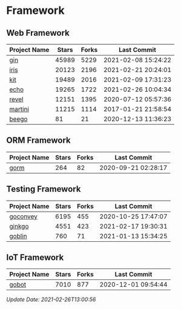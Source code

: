 # Framework

## Web Framework
| Project Name | Stars | Forks | Last Commit |
| ------------ | ----- | ----- | ----------- |
| [gin](https://github.com/gin-gonic/gin) | 45989 | 5229 | 2021-02-08 15:24:22 |
| [iris](https://github.com/kataras/iris) | 20123 | 2196 | 2021-02-21 20:24:01 |
| [kit](https://github.com/go-kit/kit) | 19489 | 2016 | 2021-02-09 17:31:23 |
| [echo](https://github.com/labstack/echo) | 19265 | 1722 | 2021-02-26 10:04:34 |
| [revel](https://github.com/revel/revel) | 12151 | 1395 | 2020-07-12 05:57:36 |
| [martini](https://github.com/go-martini/martini) | 11215 | 1114 | 2017-01-21 21:58:54 |
| [beego](https://github.com/astaxie/beego) | 81 | 21 | 2020-12-13 11:36:23 |

## ORM Framework
| Project Name | Stars | Forks | Last Commit |
| ------------ | ----- | ----- | ----------- |
| [gorm](https://github.com/jinzhu/gorm) | 264 | 82 | 2020-09-21 02:28:17 |

## Testing Framework
| Project Name | Stars | Forks | Last Commit |
| ------------ | ----- | ----- | ----------- |
| [goconvey](https://github.com/smartystreets/goconvey) | 6195 | 455 | 2020-10-25 17:47:07 |
| [ginkgo](https://github.com/onsi/ginkgo) | 4551 | 423 | 2021-02-17 19:30:31 |
| [goblin](https://github.com/franela/goblin) | 760 | 71 | 2021-01-13 15:34:25 |

## IoT Framework
| Project Name | Stars | Forks | Last Commit |
| ------------ | ----- | ----- | ----------- |
| [gobot](https://github.com/hybridgroup/gobot) | 7010 | 877 | 2020-12-01 09:54:44 |

*Update Date: 2021-02-26T13:00:56*